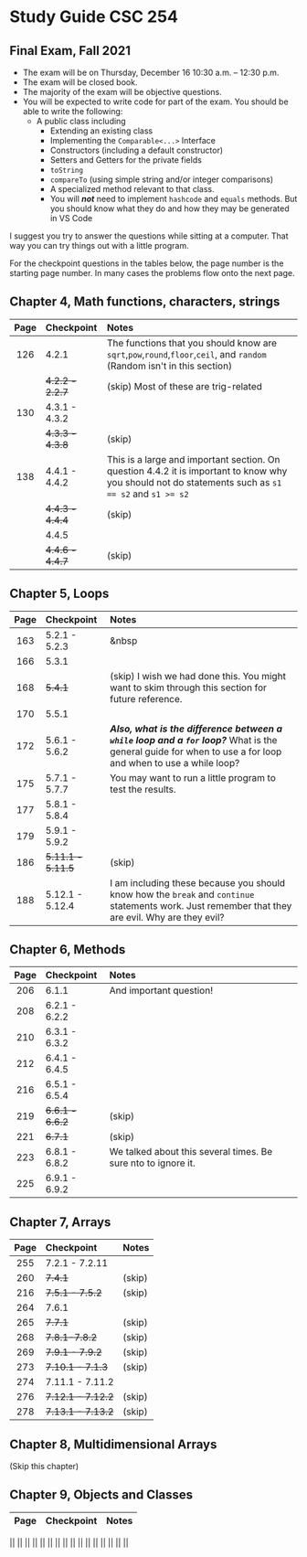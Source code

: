 # Study Guide CSC 254
## Final Exam, Fall 2021

* The exam will be on Thursday, December 16	10:30 a.m. – 12:30 p.m.
* The exam will be closed book.
* The majority of the exam will be objective questions.  
* You will be expected to write code for part of the exam.  You should be able to write the following:
  * A public class including
    * Extending an existing class
    * Implementing the `Comparable<...>` Interface
    * Constructors (including a default constructor)
    * Setters and Getters for the private fields
    * `toString`
    * `compareTo` (using simple string and/or integer comparisons)
    * A specialized method relevant to that class.
    * You will ***not*** need to implement `hashcode` and `equals` methods.  But you should know what they do and how they may be generated in VS Code

I suggest you try to answer the questions while sitting at a computer.  That way you can try things out with a little program.

For the checkpoint questions in the tables below, the page number is the starting page number.  In many cases the problems flow onto the next page.

## Chapter 4, Math functions, characters, strings

Page|Checkpoint|Notes
:---:|:---|:---
126|4.2.1|The functions that you should know are `sqrt`,`pow`,`round`,`floor`,`ceil`, and `random` (Random isn't in this section) 
&nbsp;|~~4.2.2 - 2.2.7~~|(skip) Most of these are trig-related
130|4.3.1 - 4.3.2|&nbsp;
&nbsp;|~~4.3.3 - 4.3.8~~|(skip)
138|4.4.1 - 4.4.2|This is a large and important section.  On question 4.4.2 it is important to know why you should not do statements such as `s1 == s2` and `s1 >= s2`
&nbsp;|~~4.4.3 - 4.4.4~~|(skip)
&nbsp;|4.4.5|&nbsp;
&nbsp;|~~4.4.6 - 4.4.7~~|(skip)

## Chapter 5, Loops

Page|Checkpoint|Notes
:---:|:---|:---
163|5.2.1 - 5.2.3|&nbsp
166|5.3.1|
168|~~5.4.1~~|(skip) I wish we had done this.  You might want to skim through this section for future reference.
170|5.5.1|
172|5.6.1 - 5.6.2|  ***Also, what is the difference between a `while` loop and a `for` loop?***  What is the general guide for when to use a for loop and when to use a while loop?
175|5.7.1 - 5.7.7|You may want to run a little program to test the results.
177|5.8.1 - 5.8.4|
179|5.9.1 - 5.9.2| 
186|~~5.11.1 - 5.11.5~~|(skip)
188|5.12.1 - 5.12.4| I am including these because you should know how the `break` and `continue` statements work.  Just remember that they are evil.  Why are they evil?

## Chapter 6, Methods

Page|Checkpoint|Notes
:---:|:---|:---
206|6.1.1|And important question!
208|6.2.1 - 6.2.2|
210|6.3.1 - 6.3.2|
212|6.4.1 - 6.4.5|
216|6.5.1 - 6.5.4|
219|~~6.6.1 - 6.6.2~~|(skip)
221|~~6.7.1~~|(skip)
223|6.8.1 - 6.8.2| We talked about this several times.  Be sure nto to ignore it.
225|6.9.1 - 6.9.2|

## Chapter 7, Arrays

Page|Checkpoint|Notes
:---:|:---|:---
255|7.2.1 - 7.2.11|
260|~~7.4.1~~|(skip)
216|~~7.5.1 - 7.5.2~~|(skip)
264|7.6.1|
265|~~7.7.1~~|(skip)
268|~~7.8.1-7.8.2~~|(skip)
269|~~7.9.1 - 7.9.2~~|(skip)
273|~~7.10.1 - 7.1.3~~|(skip)
274|7.11.1 - 7.11.2|
276|~~7.12.1 - 7.12.2~~|(skip)
278|~~7.13.1 - 7.13.2~~|(skip)

## Chapter 8, Multidimensional Arrays
(Skip this chapter)

## Chapter 9, Objects and Classes

Page|Checkpoint|Notes
:---:|:---|:---


||
||
||
||
||
||
||
||
||
||
||
||
||
||
||
||
